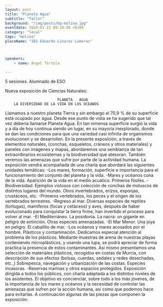 ```yaml
---
layout: post
title: "Planeta Agua"
subtitle: "Taller"
background: "/img/posts/bg-molina.jpg"
eventdate: 2020-01-23 09:10:00 +0100
category: "local"
tags: "molina"
placeName: "IES Eduardo Linares Lumeras"



speakers:
    - name: Ángel Tórtola
    
---
```

5 sesiones. Alumnado de ESO  

 Nueva exposición de Ciencias Naturales:

                            PLANETA   AGUA
        LA DIVERSIDAD DE LA VIDA EN LOS OCEANOS

Llamamos a nuestro planeta Tierra y sin embargo el 70,9 % de su superficie está ocupado por agua. Desde ese punto de vista se ha sugerido que tal vez debería llamarse Planeta Agua.
En tan inmensa superficie surgió la vida y a día de hoy continua siendo un lugar, en su mayoría  inexplorado, donde se dan las condiciones para que una variedad casi infinita de organismos evolucionen y se desarrollen.
En la presente exposición, a través de elementos naturales, (conchas, esqueletos, cráneos y otros materiales) y paneles con imágenes y mapas, abordaremos una semblanza de tan extraordinarios ecosistemas y la biodiversidad que atesoran. También veremos las amenazas que sufre por parte de la actividad humana.
La exposición vendrá acompañada de una charla que abordará las siguientes unidades temáticas:
-Los mares, formación, superficie e importancia para el funcionamiento del conjunto del planeta y la vida.
-Mares y océanos cuna de la vida.  Aparición de la vida en el medio acuático. Primeros fósiles.
-Biodiversidad. Ejemplos vistosos con colección de conchas de moluscos de distintos lugares del mundo. Otros invertebrados, erizos, esponjas, crustáceos, etc.
-Primeros vertebrados, los peces y el origen de los vertebrados terrestres.
-Regreso al mar. Diversas especies de reptiles (tortugas), mamíferos (focas y cetáceos) y aves, después de haber evolucionado para conquistar la tierra firme, han invertido el proceso para volver al mar.
-El Mediterráneo. La posidonia. La nacra: un gigante en peligro de extinción. Otras especies amenazadas.
-El Mar Menor. Una joya en peligro. El caballito de mar. 
-Los océanos y mares acosados por el hombre. Plásticos y contaminación.
Dedicamos especial atención al problema de los plásticos. Mediante   muestras de arena  de nuestras playas conteniendo microplásticos, y usando   una lupa,  se podrá apreciar de forma practica la presencia de estos contaminantes. Así mismo presentamos una selección de materiales plásticos, recogidos en costas de Murcia, con descripción de sus efectos (bolsas, cuerdas, sedales y redes desechadas, etc.,)
Sobrepesca, navegación y urbanización de las costas. Especies invasoras.
-Reservas marinas y otros espacios protegidos.
Exposición dirigida a todos los públicos, con charla adaptada a los distintos niveles de los asistentes. El objetivo es concienciar, sobre todo a los más jóvenes, de la importancia de los mares y océanos y la necesidad de controlar las amenazas que sufren por la acción humana, así como que podemos hace para evitarlas. A continuación algunas de las piezas que componen la exposición:
                  

 
